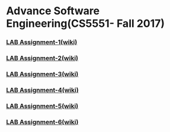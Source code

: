 
# Advance Software Engineering(CS5551- Fall 2017)

### [LAB Assignment-1(wiki)](https://github.com/khushbukolhe/CS5551_KhushbuKolhe_labassignments/wiki/Lab-assignment-1:-Hospital-Management)

### [LAB Assignment-2(wiki)](https://github.com/khushbukolhe/CS5551_KhushbuKolhe_labassignments/wiki/Lab-assignment-2-:-Traffic-Information-at-a-location)

### [LAB Assignment-3(wiki)](https://github.com/khushbukolhe/CS5551_KhushbuKolhe_labassignments/wiki/Lab-assignment-3:-Translator-and-Youtube-Video-Search-App)

### [LAB Assignment-4(wiki)](https://github.com/khushbukolhe/CS5551_KhushbuKolhe_labassignments/wiki/Lab-assignment-4-:-Barcode-Detector)

### [LAB Assignment-5(wiki)](https://github.com/khushbukolhe/CS5551_KhushbuKolhe_labassignments/wiki/Lab-assignment-5-:-Know-Your-Image-App)

### [LAB Assignment-6(wiki)](https://github.com/khushbukolhe/CS5551_KhushbuKolhe_labassignments/wiki/Lab-Assignment-6-:Restaurants-and-Knowledge-Search)





 